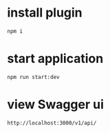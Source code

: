 # install plugin   
```
npm i
```

# start application   
```
npm run start:dev
```

# view Swagger ui
```
http://localhost:3000/v1/api/
```